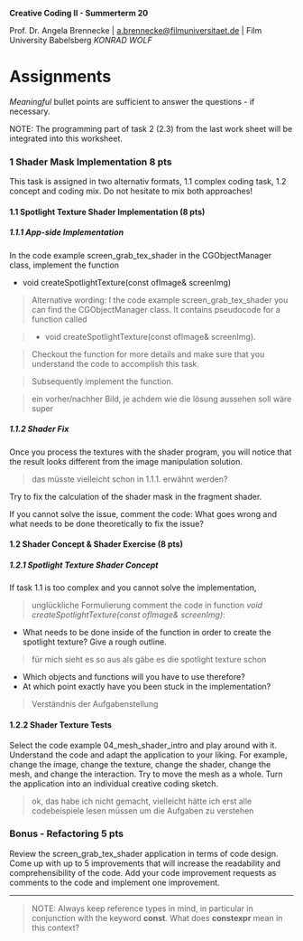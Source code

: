 <!-- ---  
title: Creative Coding II
author: Angela Brennecke
affiliation: Film University Babelsberg KONRAD WOLF
date: Summer term 20
---   -->
**Creative Coding II - Summerterm 20**

Prof. Dr. Angela Brennecke | a.brennecke@filmuniversitaet.de | Film University Babelsberg *KONRAD WOLF*


# Assignments

_Meaningful_ bullet points are sufficient to answer the questions - if necessary.

NOTE: The programming part of task 2 (2.3) from the last work sheet will be integrated into this worksheet.

### 1 Shader Mask Implementation 8 pts

This task is assigned in two alternativ formats, 1.1 complex coding task, 1.2 concept and coding mix. Do not hesitate to mix both approaches!

#### 1.1 Spotlight Texture Shader Implementation (8 pts)

##### 1.1.1 App-side Implementation

In the code example screen_grab_tex_shader in the CGObjectManager class, implement the function 

- void createSpotlightTexture(const ofImage& screenImg)

> Alternative wording: I the code example screen_grab_tex_shader you can find the CGObjectManager class. It contains pseudocode for a function called

> - void createSpotlightTexture(const ofImage& screenImg).

> Checkout the function for more details and make sure that you understand the code to accomplish this task.

> Subsequently implement the function. 

> ein vorher/nachher Bild, je achdem wie die lösung aussehen soll wäre super 

##### 1.1.2 Shader Fix

Once you process the textures with the shader program, you will notice that the result looks different from the image manipulation solution.

> das müsste vielleicht schon in 1.1.1. erwähnt werden?

Try to fix the calculation of the shader mask in the fragment shader. 

If you cannot solve the issue, comment the code: What goes wrong and what needs to be done theoretically to fix the issue?

#### 1.2 Shader Concept & Shader Exercise (8 pts)

##### 1.2.1 Spotlight Texture Shader Concept

If task 1.1 is too complex and you cannot solve the implementation, 
> unglückliche Formulierung
comment the code in function *void createSpotlightTexture(const ofImage& screenImg)*:
- What needs to be done inside of the function in order to create the spotlight texture? Give a rough outline.
>  für mich sieht es so aus als gäbe es die  spotlight texture schon
- Which objects and functions will you have to use therefore? 
- At which point exactly have you been stuck in the implementation?
> Verständnis der Aufgabenstellung

#### 1.2.2 Shader Texture Tests

Select the code example 04_mesh_shader_intro and play around with it. Understand the code and adapt the application to your liking. For example, change the image, change the texture, change the shader, change the mesh, and change the interaction. Try to move the mesh as a whole. Turn the application into an individual creative coding sketch.

> ok, das habe ich nicht gemacht, vielleicht hätte ich erst alle codebeispiele lesen müssen um die Aufgaben zu verstehen

### Bonus - Refactoring 5 pts

Review the screen_grab_tex_shader application in terms of code design. Come up with up to 5 improvements that will increase the readability and comprehensibility of the code. Add your code improvement requests as comments to the code and implement one improvement.

--- 

> NOTE: Always keep reference types in mind, in particular in conjunction with the keyword **const**.
> What does **constexpr** mean in this context?
